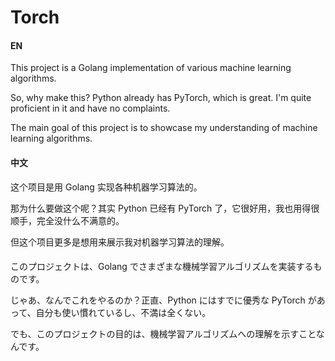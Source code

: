 # Torch

####  EN
This project is a Golang implementation of various machine learning algorithms.

So, why make this? Python already has PyTorch, which is great. I'm quite proficient in it and have no complaints.

The main goal of this project is to showcase my understanding of machine learning algorithms.

#### 中文

这个项目是用 Golang 实现各种机器学习算法的。

那为什么要做这个呢？其实 Python 已经有 PyTorch 了，它很好用，我也用得很顺手，完全没什么不满意的。

但这个项目更多是想用来展示我对机器学习算法的理解。

#### 
このプロジェクトは、Golang でさまざまな機械学習アルゴリズムを実装するものです。

じゃあ、なんでこれをやるのか？正直、Python にはすでに優秀な PyTorch があって、自分も使い慣れているし、不満は全くない。

でも、このプロジェクトの目的は、機械学習アルゴリズムへの理解を示すことなんです。
